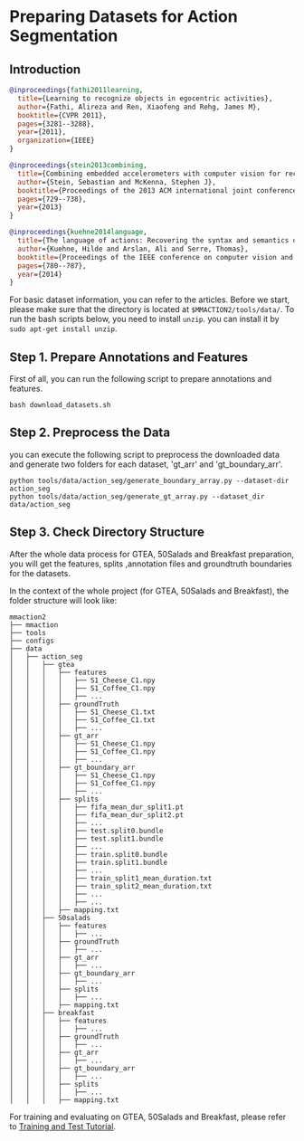 # Preparing Datasets for Action Segmentation

## Introduction

<!-- [DATASET] -->

```BibTeX
@inproceedings{fathi2011learning,
  title={Learning to recognize objects in egocentric activities},
  author={Fathi, Alireza and Ren, Xiaofeng and Rehg, James M},
  booktitle={CVPR 2011},
  pages={3281--3288},
  year={2011},
  organization={IEEE}
}
```

```BibTeX
@inproceedings{stein2013combining,
  title={Combining embedded accelerometers with computer vision for recognizing food preparation activities},
  author={Stein, Sebastian and McKenna, Stephen J},
  booktitle={Proceedings of the 2013 ACM international joint conference on Pervasive and ubiquitous computing},
  pages={729--738},
  year={2013}
}
```

```BibTeX
@inproceedings{kuehne2014language,
  title={The language of actions: Recovering the syntax and semantics of goal-directed human activities},
  author={Kuehne, Hilde and Arslan, Ali and Serre, Thomas},
  booktitle={Proceedings of the IEEE conference on computer vision and pattern recognition},
  pages={780--787},
  year={2014}
}
```

For basic dataset information, you can refer to the articles.
Before we start, please make sure that the directory is located at `$MMACTION2/tools/data/`.
To run the bash scripts below, you need to install `unzip`. you can install it by `sudo apt-get install unzip`.

## Step 1. Prepare Annotations and Features

First of all, you can run the following script to prepare annotations and features.

```shell
bash download_datasets.sh
```

## Step 2. Preprocess the Data

you can execute the following script to preprocess the downloaded data and generate two folders for each dataset, 'gt_arr' and 'gt_boundary_arr'.

```shell
python tools/data/action_seg/generate_boundary_array.py --dataset-dir action_seg
python tools/data/action_seg/generate_gt_array.py --dataset_dir data/action_seg
```

## Step 3. Check Directory Structure

After the whole data process for GTEA, 50Salads and Breakfast preparation,
you will get the features, splits ,annotation files and groundtruth boundaries for the datasets.

In the context of the whole project (for GTEA, 50Salads and Breakfast), the folder structure will look like:

```
mmaction2
├── mmaction
├── tools
├── configs
├── data
│   ├── action_seg
│   │   ├── gtea
│   │   │   ├── features
│   │   │   │   ├── S1_Cheese_C1.npy
│   │   │   │   ├── S1_Coffee_C1.npy
│   │   │   │   ├── ...
│   │   │   ├── groundTruth
│   │   │   │   ├── S1_Cheese_C1.txt
│   │   │   │   ├── S1_Coffee_C1.txt
│   │   │   │   ├── ...
│   │   │   ├── gt_arr
│   │   │   │   ├── S1_Cheese_C1.npy
│   │   │   │   ├── S1_Coffee_C1.npy
│   │   │   │   ├── ...
│   │   │   ├── gt_boundary_arr
│   │   │   │   ├── S1_Cheese_C1.npy
│   │   │   │   ├── S1_Coffee_C1.npy
│   │   │   │   ├── ...
│   │   │   ├── splits
│   │   │   │   ├── fifa_mean_dur_split1.pt
│   │   │   │   ├── fifa_mean_dur_split2.pt
│   │   │   │   ├── ...
│   │   │   │   ├── test.split0.bundle
│   │   │   │   ├── test.split1.bundle
│   │   │   │   ├── ...
│   │   │   │   ├── train.split0.bundle
│   │   │   │   ├── train.split1.bundle
│   │   │   │   ├── ...
│   │   │   │   ├── train_split1_mean_duration.txt
│   │   │   │   ├── train_split2_mean_duration.txt
│   │   │   │   ├── ...
│   │   │   │   ├── ...
│   │   │   ├── mapping.txt
│   │   ├── 50salads
│   │   │   ├── features
│   │   │   │   ├── ...
│   │   │   ├── groundTruth
│   │   │   │   ├── ...
│   │   │   ├── gt_arr
│   │   │   │   ├── ...
│   │   │   ├── gt_boundary_arr
│   │   │   │   ├── ...
│   │   │   ├── splits
│   │   │   │   ├── ...
│   │   │   ├── mapping.txt
│   │   ├── breakfast
│   │   │   ├── features
│   │   │   │   ├── ...
│   │   │   ├── groundTruth
│   │   │   │   ├── ...
│   │   │   ├── gt_arr
│   │   │   │   ├── ...
│   │   │   ├── gt_boundary_arr
│   │   │   │   ├── ...
│   │   │   ├── splits
│   │   │   │   ├── ...
│   │   │   ├── mapping.txt

```

For training and evaluating on GTEA, 50Salads and Breakfast, please refer to [Training and Test Tutorial](/docs/en/user_guides/train_test.md).
